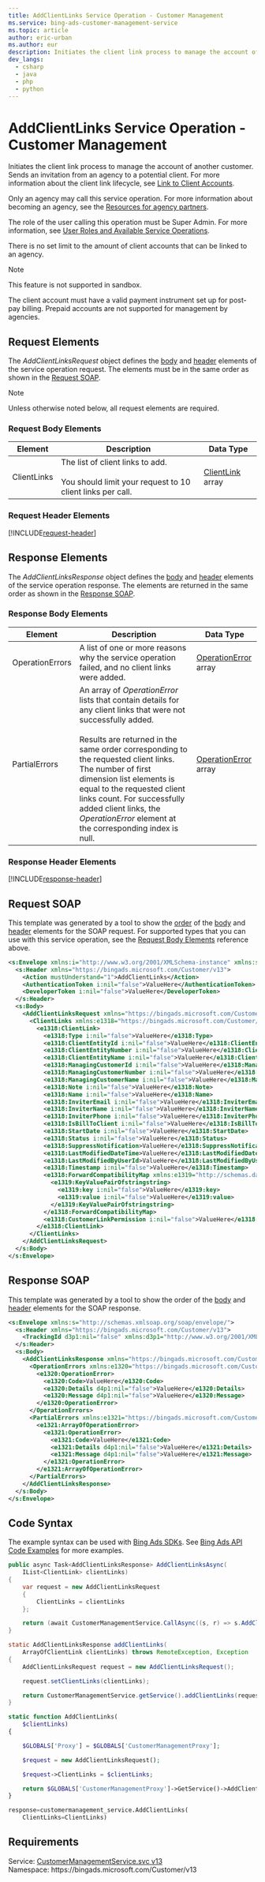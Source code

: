 ```yaml
---
title: AddClientLinks Service Operation - Customer Management
ms.service: bing-ads-customer-management-service
ms.topic: article
author: eric-urban
ms.author: eur
description: Initiates the client link process to manage the account of another customer.
dev_langs: 
  - csharp
  - java
  - php
  - python
---
```

# AddClientLinks Service Operation - Customer Management
Initiates the client link process to manage the account of another customer. Sends an invitation from an agency to a potential client.  For more information about the client link lifecycle, see [Link to Client Accounts](../guides/management-model-agencies.md#clientlink).

Only an agency may call this service operation. For more information about becoming an agency, see the [Resources for agency partners](https://about.ads.microsoft.com/en-us/resources/agency-hub).

The role of the user calling this operation must be Super Admin. For more information, see [User Roles and Available Service Operations](../guides/customer-accounts.md#userroles).

There is no set limit to the amount of client accounts that can be linked to an agency.

> [!NOTE]
> This feature is not supported in sandbox.
> 
> The client account must have a valid payment instrument set up for post-pay billing. Prepaid accounts are not supported for management by agencies.

## <a name="request"></a>Request Elements
The *AddClientLinksRequest* object defines the [body](#request-body) and [header](#request-header) elements of the service operation request. The elements must be in the same order as shown in the [Request SOAP](#request-soap). 

> [!NOTE]
> Unless otherwise noted below, all request elements are required.

### <a name="request-body"></a>Request Body Elements

|Element|Description|Data Type|
|-----------|---------------|-------------|
|<a name="clientlinks"></a>ClientLinks|The list of client links to add.<br/><br/>You should limit your request to 10 client links per call.|[ClientLink](clientlink.md) array|

### <a name="request-header"></a>Request Header Elements
[!INCLUDE[request-header](./includes/request-header.md)]

## <a name="response"></a>Response Elements
The *AddClientLinksResponse* object defines the [body](#response-body) and [header](#response-header) elements of the service operation response. The elements are returned in the same order as shown in the [Response SOAP](#response-soap).

### <a name="response-body"></a>Response Body Elements

|Element|Description|Data Type|
|-----------|---------------|-------------|
|<a name="operationerrors"></a>OperationErrors|A list of one or more reasons why the service operation failed, and no client links were added.|[OperationError](operationerror.md) array|
|<a name="partialerrors"></a>PartialErrors|An array of *OperationError* lists that contain details for any client links that were not successfully added.<br/><br/>Results are returned in the same order corresponding to the requested client links. The number of first dimension list elements is equal to the requested client links count. For successfully added client links, the *OperationError* element at the corresponding index is null.|[OperationError](operationerror.md) array|

### <a name="response-header"></a>Response Header Elements
[!INCLUDE[response-header](./includes/response-header.md)]

## <a name="request-soap"></a>Request SOAP
This template was generated by a tool to show the [order](../guides/services-protocol.md#element-order) of the [body](#request-body) and [header](#request-header) elements for the SOAP request. For supported types that you can use with this service operation, see the [Request Body Elements](#request-header) reference above.

```xml
<s:Envelope xmlns:i="http://www.w3.org/2001/XMLSchema-instance" xmlns:s="http://schemas.xmlsoap.org/soap/envelope/">
  <s:Header xmlns="https://bingads.microsoft.com/Customer/v13">
    <Action mustUnderstand="1">AddClientLinks</Action>
    <AuthenticationToken i:nil="false">ValueHere</AuthenticationToken>
    <DeveloperToken i:nil="false">ValueHere</DeveloperToken>
  </s:Header>
  <s:Body>
    <AddClientLinksRequest xmlns="https://bingads.microsoft.com/Customer/v13">
      <ClientLinks xmlns:e1318="https://bingads.microsoft.com/Customer/v13/Entities" i:nil="false">
        <e1318:ClientLink>
          <e1318:Type i:nil="false">ValueHere</e1318:Type>
          <e1318:ClientEntityId i:nil="false">ValueHere</e1318:ClientEntityId>
          <e1318:ClientEntityNumber i:nil="false">ValueHere</e1318:ClientEntityNumber>
          <e1318:ClientEntityName i:nil="false">ValueHere</e1318:ClientEntityName>
          <e1318:ManagingCustomerId i:nil="false">ValueHere</e1318:ManagingCustomerId>
          <e1318:ManagingCustomerNumber i:nil="false">ValueHere</e1318:ManagingCustomerNumber>
          <e1318:ManagingCustomerName i:nil="false">ValueHere</e1318:ManagingCustomerName>
          <e1318:Note i:nil="false">ValueHere</e1318:Note>
          <e1318:Name i:nil="false">ValueHere</e1318:Name>
          <e1318:InviterEmail i:nil="false">ValueHere</e1318:InviterEmail>
          <e1318:InviterName i:nil="false">ValueHere</e1318:InviterName>
          <e1318:InviterPhone i:nil="false">ValueHere</e1318:InviterPhone>
          <e1318:IsBillToClient i:nil="false">ValueHere</e1318:IsBillToClient>
          <e1318:StartDate i:nil="false">ValueHere</e1318:StartDate>
          <e1318:Status i:nil="false">ValueHere</e1318:Status>
          <e1318:SuppressNotification>ValueHere</e1318:SuppressNotification>
          <e1318:LastModifiedDateTime>ValueHere</e1318:LastModifiedDateTime>
          <e1318:LastModifiedByUserId>ValueHere</e1318:LastModifiedByUserId>
          <e1318:Timestamp i:nil="false">ValueHere</e1318:Timestamp>
          <e1318:ForwardCompatibilityMap xmlns:e1319="http://schemas.datacontract.org/2004/07/System.Collections.Generic" i:nil="false">
            <e1319:KeyValuePairOfstringstring>
              <e1319:key i:nil="false">ValueHere</e1319:key>
              <e1319:value i:nil="false">ValueHere</e1319:value>
            </e1319:KeyValuePairOfstringstring>
          </e1318:ForwardCompatibilityMap>
          <e1318:CustomerLinkPermission i:nil="false">ValueHere</e1318:CustomerLinkPermission>
        </e1318:ClientLink>
      </ClientLinks>
    </AddClientLinksRequest>
  </s:Body>
</s:Envelope>
```

## <a name="response-soap"></a>Response SOAP
This template was generated by a tool to show the order of the [body](#response-body) and [header](#response-header) elements for the SOAP response.

```xml
<s:Envelope xmlns:s="http://schemas.xmlsoap.org/soap/envelope/">
  <s:Header xmlns="https://bingads.microsoft.com/Customer/v13">
    <TrackingId d3p1:nil="false" xmlns:d3p1="http://www.w3.org/2001/XMLSchema-instance">ValueHere</TrackingId>
  </s:Header>
  <s:Body>
    <AddClientLinksResponse xmlns="https://bingads.microsoft.com/Customer/v13">
      <OperationErrors xmlns:e1320="https://bingads.microsoft.com/Customer/v13/Exception" d4p1:nil="false" xmlns:d4p1="http://www.w3.org/2001/XMLSchema-instance">
        <e1320:OperationError>
          <e1320:Code>ValueHere</e1320:Code>
          <e1320:Details d4p1:nil="false">ValueHere</e1320:Details>
          <e1320:Message d4p1:nil="false">ValueHere</e1320:Message>
        </e1320:OperationError>
      </OperationErrors>
      <PartialErrors xmlns:e1321="https://bingads.microsoft.com/Customer/v13/Exception" d4p1:nil="false" xmlns:d4p1="http://www.w3.org/2001/XMLSchema-instance">
        <e1321:ArrayOfOperationError>
          <e1321:OperationError>
            <e1321:Code>ValueHere</e1321:Code>
            <e1321:Details d4p1:nil="false">ValueHere</e1321:Details>
            <e1321:Message d4p1:nil="false">ValueHere</e1321:Message>
          </e1321:OperationError>
        </e1321:ArrayOfOperationError>
      </PartialErrors>
    </AddClientLinksResponse>
  </s:Body>
</s:Envelope>
```

## <a name="example"></a>Code Syntax
The example syntax can be used with [Bing Ads SDKs](../guides/client-libraries.md). See [Bing Ads API Code Examples](../guides/code-examples.md) for more examples.
```csharp
public async Task<AddClientLinksResponse> AddClientLinksAsync(
	IList<ClientLink> clientLinks)
{
	var request = new AddClientLinksRequest
	{
		ClientLinks = clientLinks
	};

	return (await CustomerManagementService.CallAsync((s, r) => s.AddClientLinksAsync(r), request));
}
```
```java
static AddClientLinksResponse addClientLinks(
	ArrayOfClientLink clientLinks) throws RemoteException, Exception
{
	AddClientLinksRequest request = new AddClientLinksRequest();

	request.setClientLinks(clientLinks);

	return CustomerManagementService.getService().addClientLinks(request);
}
```
```php
static function AddClientLinks(
	$clientLinks)
{

	$GLOBALS['Proxy'] = $GLOBALS['CustomerManagementProxy'];

	$request = new AddClientLinksRequest();

	$request->ClientLinks = $clientLinks;

	return $GLOBALS['CustomerManagementProxy']->GetService()->AddClientLinks($request);
}
```
```python
response=customermanagement_service.AddClientLinks(
	ClientLinks=ClientLinks)
```

## Requirements
Service: [CustomerManagementService.svc v13](https://clientcenter.api.bingads.microsoft.com/Api/CustomerManagement/v13/CustomerManagementService.svc)  
Namespace: https\://bingads.microsoft.com/Customer/v13  


